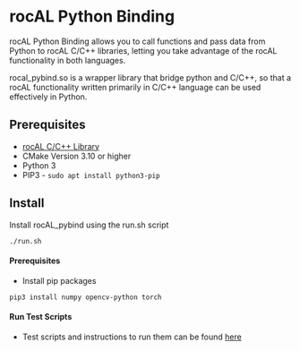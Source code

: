 # rocAL Python Binding

rocAL Python Binding allows you to call functions and pass data from Python to rocAL C/C++ libraries,
letting you take advantage of the rocAL functionality in both languages.

rocal_pybind.so is a wrapper library that bridge python and C/C++, so that a rocAL functionality
written primarily in C/C++ language can be used effectively in Python.

## Prerequisites
* [rocAL C/C++ Library](../rocAL/README.md#prerequisites)
* CMake Version 3.10 or higher
* Python 3
* PIP3 - `sudo apt install python3-pip`

## Install
Install rocAL_pybind using the run.sh script
```
./run.sh
```

#### Prerequisites

* Install pip packages
````
pip3 install numpy opencv-python torch
````

#### Run Test Scripts
* Test scripts and instructions to run them can be found [here](examples/)
